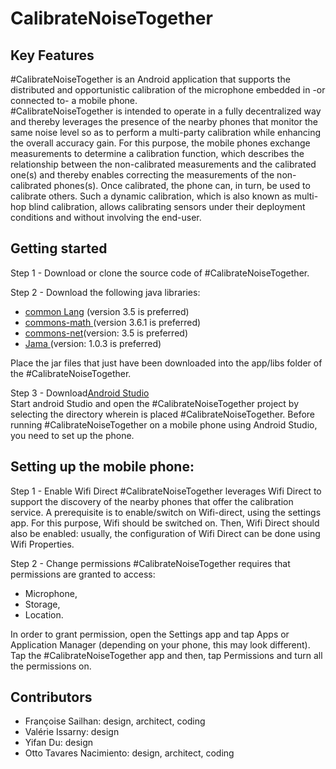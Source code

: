 # CalibrateNoiseTogether
Key Features 
------------
#CalibrateNoiseTogether is an Android application that supports the distributed and opportunistic calibration of the microphone embedded in -or connected to- a mobile phone.   
#CalibrateNoiseTogether is intended to operate in a fully decentralized way and thereby leverages the presence of the nearby phones 
that monitor the same noise level so as to perform a multi-party calibration while enhancing the overall accuracy gain. 
For this purpose, the mobile phones exchange measurements to determine a calibration function, which describes the relationship between the non-calibrated measurements
and the calibrated one(s) and thereby enables correcting the measurements of the non-calibrated phones(s). 
Once calibrated, the phone can, in turn, be used to calibrate others. Such a dynamic calibration, which is also known as multi-hop blind calibration, allows calibrating sensors under their deployment conditions and without involving the end-user. 

Getting started 
-----------------
Step 1 - Download or clone the source code of #CalibrateNoiseTogether.  
 
 Step 2 - Download the following java libraries:
*  [common Lang](https://commons.apache.org/proper/commons-lang/) (version 3.5 is preferred) 
*  [commons-math ](http://commons.apache.org/proper/commons-math/download_math.cgi)(version 3.6.1 is preferred)
*  [commons-net](https://commons.apache.org/proper/commons-net/)(version: 3.5 is preferred)
*  [Jama ](https://mvnrepository.com/artifact/gov.nist.math/jama/1.0.3)(version: 1.0.3 is preferred)

Place the jar files that just have been downloaded into the app/libs folder of the #CalibrateNoiseTogether.

Step 3 - Download[Android Studio](https://developer.android.com/studio)  
Start android Studio and open the #CalibrateNoiseTogether project by selecting the directory wherein is placed 
#CalibrateNoiseTogether. 
Before running #CalibrateNoiseTogether on a mobile phone using Android Studio, you need to set up the phone. 

Setting up the mobile phone: 
----------------------------------

Step 1 - Enable Wifi Direct 
#CalibrateNoiseTogether leverages Wifi Direct to support the discovery of the nearby phones that offer the calibration service. 
A prerequisite is to enable/switch on Wifi-direct, using the settings app. For this purpose, Wifi should be switched on. 
Then, Wifi Direct should also be enabled: usually, the configuration of Wifi Direct can be done using Wifi Properties.   

Step 2 - Change permissions 
#CalibrateNoiseTogether requires that permissions are granted to access: 
* Microphone,
* Storage,
* Location. 

In order to grant permission, open the Settings app and tap Apps or Application Manager (depending on your phone, this may look different).
Tap the #CalibrateNoiseTogether app and then, tap Permissions and turn all the permissions on.


Contributors
-------------

* Françoise Sailhan: design, architect, coding 
* Valérie Issarny: design 
* Yifan Du: design 
* Otto Tavares Nacimiento: design, architect, coding
